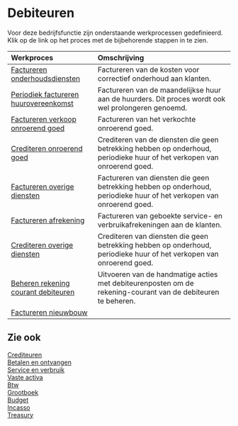 # Debiteuren

Voor deze bedrijfsfunctie zijn onderstaande werkprocessen gedefinieerd. Klik op de link op het proces met de bijbehorende stappen in te zien.

Werkproces | Omschrijving
:--- | :---
[Factureren onderhoudsdiensten](factureren-onderhoudsdiensten/) | Factureren van de kosten voor correctief onderhoud aan klanten.
[Periodiek factureren huurovereenkomst](periodiek-factureren-huurovereenkomst/) | Factureren van de maandelijkse huur aan de huurders. Dit proces wordt ook wel prolongeren genoemd.
[Factureren verkoop onroerend goed](factureren-verkoop-onroerend-goed/) | Factureren van het verkochte onroerend goed.
[Crediteren onroerend goed](crediteren-onroerend-goed/) | Crediteren van de diensten die geen betrekking hebben op onderhoud, periodieke huur of het verkopen van onroerend goed.
[Factureren overige diensten](factureren-overige-diensten/) | Factureren van diensten die geen betrekking hebben op onderhoud, periodieke huur of het verkopen van onroerend goed.
[Factureren afrekening](factureren-afrekening/) | Factureren van geboekte service- en verbruikafrekeningen aan de klanten.
[Crediteren overige diensten](crediteren-overige-diensten/) | Crediteren van diensten die geen betrekking hebben op onderhoud, periodieke huur of het verkopen van onroerend goed.
[Beheren rekening courant debiteuren](beheren-rekening-courant-debiteuren/) | Uitvoeren van de handmatige acties met debiteurenposten  om de rekening-courant van de debiteuren te beheren.
[Factureren nieuwbouw](factureren-nieuwbouw/) | 

## Zie ook

[Crediteuren](../crediteuren/)  
[Betalen en ontvangen](../betalen-en-ontvangen/)  
[Service en verbruik](../service-en-verbruik/)  
[Vaste activa](../vaste-activa/)  
[Btw](../btw/)  
[Grootboek](../grootboek/)  
[Budget](../budget/)  
[Incasso](../incasso/)  
[Treasury](../treasury/)
